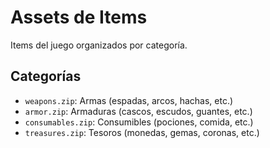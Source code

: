 # Assets de Items

Items del juego organizados por categoría.

## Categorías
- `weapons.zip`: Armas (espadas, arcos, hachas, etc.)
- `armor.zip`: Armaduras (cascos, escudos, guantes, etc.)
- `consumables.zip`: Consumibles (pociones, comida, etc.)
- `treasures.zip`: Tesoros (monedas, gemas, coronas, etc.)
